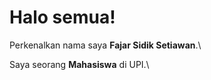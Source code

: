 # Halo semua! 

Perkenalkan nama saya **Fajar Sidik Setiawan**.\

Saya seorang **Mahasiswa** di UPI.\
